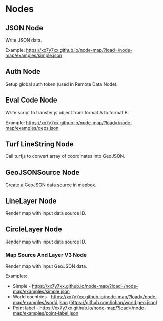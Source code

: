 # Nodes

## JSON Node

Write JSON data.

Example: https://xx7y7xx.github.io/node-map/?load=/node-map/examples/simple.json

## Auth Node

Setup global auth token (used in Remote Data Node).

## Eval Code Node

Write script to transfer js object from format A to format B.

Example: https://xx7y7xx.github.io/node-map/?load=/node-map/examples/deps.json

## Turf LineString Node

Call turfjs to convert array of coordinates into GeoJSON.

## GeoJSONSource Node

Create a GeoJSON data source in mapbox.

## LineLayer Node

Render map with input data source ID.

## CircleLayer Node

Render map with input data source ID.

### Map Source And Layer V3 Node

Render map with input GeoJSON data.

Examples:

- Simple - https://xx7y7xx.github.io/node-map/?load=/node-map/examples/simple.json
- World countries - https://xx7y7xx.github.io/node-map/?load=/node-map/examples/world.json (https://github.com/johan/world.geo.json)
- Point label - https://xx7y7xx.github.io/node-map/?load=/node-map/examples/point-label.json
